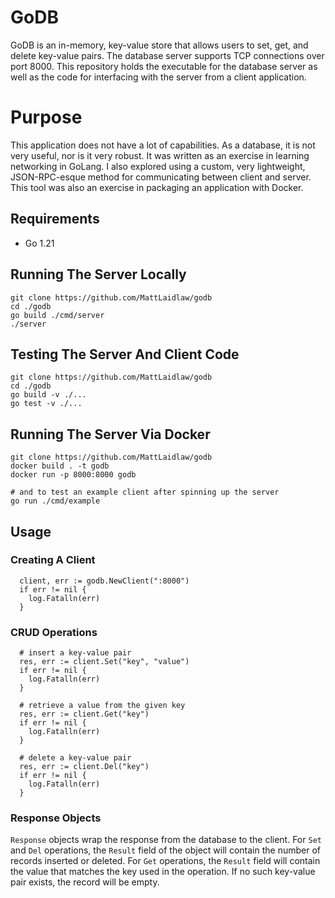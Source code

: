 # GoDB
GoDB is an in-memory, key-value store that allows users to set, get, and delete key-value pairs. The database server supports TCP connections over port 8000. This repository holds the executable for the database server as well as the code for interfacing with the server from a client application.

# Purpose
This application does not have a lot of capabilities. As a database, it is not very useful, nor is it very robust. It was written as an exercise in learning networking in GoLang. I also explored using a custom, very lightweight, JSON-RPC-esque method for communicating between client and server. This tool was also an exercise in packaging an application with Docker.

## Requirements
* Go 1.21

## Running The Server Locally
```
git clone https://github.com/MattLaidlaw/godb
cd ./godb
go build ./cmd/server
./server
```

## Testing The Server And Client Code
```
git clone https://github.com/MattLaidlaw/godb
cd ./godb
go build -v ./...
go test -v ./...
```

## Running The Server Via Docker
```
git clone https://github.com/MattLaidlaw/godb
docker build . -t godb
docker run -p 8000:8000 godb

# and to test an example client after spinning up the server
go run ./cmd/example
```

## Usage

### Creating A Client
```
  client, err := godb.NewClient(":8000")
  if err != nil {
    log.Fatalln(err)
  }
```

### CRUD Operations
```
  # insert a key-value pair
  res, err := client.Set("key", "value")
  if err != nil {
    log.Fatalln(err)
  }

  # retrieve a value from the given key
  res, err := client.Get("key")
  if err != nil {
    log.Fatalln(err)
  }

  # delete a key-value pair
  res, err := client.Del("key")
  if err != nil {
    log.Fatalln(err)
  }
```

### Response Objects
`Response` objects wrap the response from the database to the client. For `Set` and `Del` operations, the `Result` field of the object will contain the number of records inserted or deleted. For `Get` operations, the `Result` field will contain the value that matches the key used in the operation. If no such key-value pair exists, the record will be empty.
